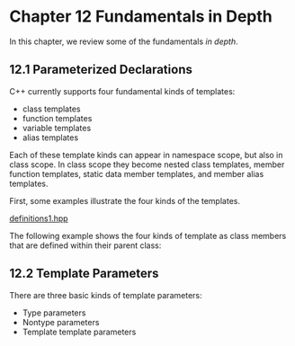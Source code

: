 # Chapter 12 Fundamentals in Depth

In this chapter, we review some of the fundamentals *in depth*.

## 12.1 Parameterized Declarations

C++ currently supports four fundamental kinds of templates:

+ class templates
+ function templates
+ variable templates
+ alias templates

Each of these template kinds can appear in namespace scope, but also
in class scope. In class scope they become nested class templates,
member function templates, static data member templates, and
member alias templates.

First, some examples illustrate the four kinds of the templates.

[definitions1.hpp](./definitions1.hpp)

The following example shows the four kinds of template as class members
that are defined within their parent class:

<!-- TODO: ADD more -->

## 12.2 Template Parameters

There are three basic kinds of template parameters:

+ Type parameters
+ Nontype parameters
+ Template template parameters


